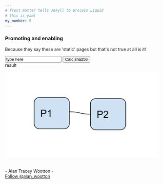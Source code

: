 ```yaml
---
# front matter tells Jekyll to process Liquid
# this is yaml
my_number: 5
---
```



### Promoting and enabling 
Because they say these are 'static' pages but that's not true at all is it! 

<div id = "atw33" >
<input type="atwa" value="type here" id="sha256input" name="atwd"> <button type="button" id="sha256button" >Calc sha256</button>
<div id = "atwResult44" >result</div>
<script type="text/javascript" src="/sha256.js"></script>
<script type="text/javascript" src="/tests.js"></script> 
</div>

<img 
    src="/TwoBoxTest.svg" 
    alt="two boxes"
    />

<br>
<div id = "atwheader" >
- Alan Tracey Wootton -
</div>
<a href="https://twitter.com/alan_t_wootton?ref_src=twsrc%5Etfw" class="twitter-follow-button" data-show-count="false">Follow @alan_wootton</a><script async src="https://platform.twitter.com/widgets.js" charset="utf-8"></script>

<!--  {{page.my_number}} -->


